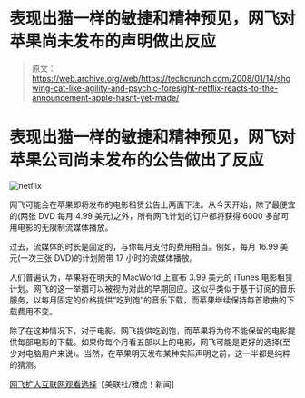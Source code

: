 # 表现出猫一样的敏捷和精神预见，网飞对苹果尚未发布的声明做出反应

> 原文：<https://web.archive.org/web/https://techcrunch.com/2008/01/14/showing-cat-like-agility-and-psychic-foresight-netflix-reacts-to-the-announcement-apple-hasnt-yet-made/>

# 表现出猫一样的敏捷和精神预见，网飞对苹果公司尚未发布的公告做出了反应

![netflix](img/20ac0068e8d5aed8a30021dac36699a5.png)

网飞可能会在苹果即将发布的电影租赁公告上两面下注。从今天开始，除了最便宜的(两张 DVD 每月 4.99 美元)之外，所有网飞计划的订户都将获得 6000 多部可用电影的无限制流媒体播放。

过去，流媒体的时长是固定的，与你每月支付的费用相当。例如，每月 16.99 美元(一次三张 DVD)的计划附带 17 小时的流媒体播放。

人们普遍认为，苹果将在明天的 MacWorld 上宣布 3.99 美元的 iTunes 电影租赁计划。网飞的这一举措可以被视为对此的早期回应。这似乎类似于基于订阅的音乐服务，以每月固定的价格提供“吃到饱”的音乐下载，而苹果继续保持每首歌曲的下载费用不变。

除了在这种情况下，对于电影，网飞提供吃到饱，而苹果将为你不能保留的电影提供每部电影的下载。如果你每个月看五部以上的电影，网飞可能是更好的选择(至少对电脑用户来说)。当然，在苹果明天发布某种实际声明之前，这一半都是纯粹的猜测。

[网飞扩大互联网观看选择](https://web.archive.org/web/20230313214901/http://news.yahoo.com/s/ap/20080113/ap_on_hi_te/unlimited_netflix)【美联社/雅虎！新闻]